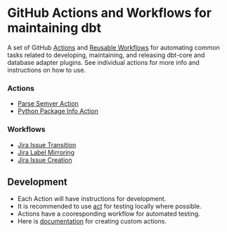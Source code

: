 # GitHub Actions and Workflows for maintaining dbt

A set of GitHub [Actions](https://docs.github.com/en/actions/creating-actions/about-custom-actions) and [Reusable Workflows](https://docs.github.com/en/actions/using-workflows/reusing-workflows) for automating common tasks related to developing, maintaining, and releasing dbt-core and database adapter plugins. See individual actions for more info and instructions on how to use.

### Actions

- [Parse Semver Action](parse-semver)
- [Python Package Info Action](py-package-info)

### Workflows

- [Jira Issue Transition](.github/workflows/jira-transition.yml)
- [Jira Label Mirroring](.github/workflows/jira-label.yml)
- [Jira Issue Creation](.github/workflows/jira-creation.yml)

## Development

- Each Action will have instructions for development.
- It is recommended to use [act](https://github.com/nektos/act) for testing locally where possible.
- Actions have a cooresponding workflow for automated testing.
- Here is [documentation](https://docs.github.com/en/actions/creating-actions) for creating custom actions.
